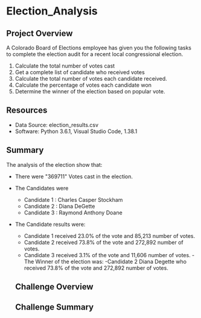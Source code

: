# Election_Analysis

## Project Overview
A Colorado Board of Elections employee has given you the following tasks to complete the election audit for a recent local congressional election.

1. Calculate the total number of votes cast
2. Get a complete list of candidate who received votes
3. Calculate the total number of votes each candidate received.
4. Calculate the percentage of votes each candidate won
5. Determine the winner of the election based on popular vote.

## Resources
- Data Source: election_results.csv
- Software: Python 3.6.1, Visual Studio Code, 1.38.1

## Summary
The analysis of the election show that:
- There were "369711" Votes cast in the election.
- The Candidates were
  - Candidate 1 : Charles Casper Stockham
  - Candidate 2 : Diana DeGette
  - Candidate 3 : Raymond Anthony Doane
- The Candidate results were:
  - Candidate 1 received 23.0% of the vote and 85,213 number of votes. 
  - Candidate 2 received 73.8% of the vote and 272,892 number of votes.
  - Candidate 3 received 3.1% of the vote and 11,606 number of votes.
-The Winner of the election was:
  -Candidate 2 Diana Degette who received 73.8% of the vote and 272,892 number of votes.
  
  ## Challenge Overview
  
  ## Challenge Summary
  
